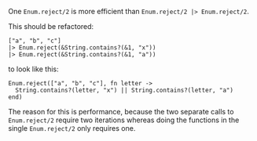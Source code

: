 One `Enum.reject/2` is more efficient than `Enum.reject/2 |> Enum.reject/2`.

This should be refactored:

    ["a", "b", "c"]
    |> Enum.reject(&String.contains?(&1, "x"))
    |> Enum.reject(&String.contains?(&1, "a"))

to look like this:

    Enum.reject(["a", "b", "c"], fn letter ->
      String.contains?(letter, "x") || String.contains?(letter, "a")
    end)

The reason for this is performance, because the two separate calls
to `Enum.reject/2` require two iterations whereas doing the
functions in the single `Enum.reject/2` only requires one.

